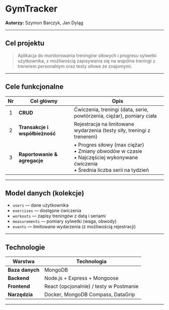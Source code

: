 # GymTracker

**Autorzy:** Szymon Barczyk, Jan Dyląg

---

## Cel projektu

> Aplikacja do monitorowania treningów siłowych i progresu sylwetki użytkownika, z możliwością zapisywania się na wspólne treningi z trenerem personalnym oraz testy siłowe ze znajomymi.

---

## Cele funkcjonalne

| Nr  | Cel główny                     | Opis                                                                                                                                  |
| :-: | ------------------------------ | ------------------------------------------------------------------------------------------------------------------------------------- |
|  1  | **CRUD**                       | Ćwiczenia, treningi (data, serie, powtórzenia, ciężar), pomiary ciała                                                                 |
|  2  | **Transakcje i współbieżność** | Rejestracja na limitowane wydarzenia (testy siły, treningi z trenerem)                                                                |
|  3  | **Raportowanie & agregacje**   | • Progres siłowy (max ciężar)<br>• Zmiany obwodów w czasie<br>• Najczęściej wykonywane ćwiczenia<br>• Średnia liczba serii na tydzień |

---

## Model danych (kolekcje)

- `users` — dane użytkownika
- `exercises` — dostępne ćwiczenia
- `workouts` — zapisy treningów z datą i seriami
- `measurements` — pomiary sylwetki (waga, obwody)
- `events` — limitowane wydarzenia (z możliwością rejestracji)

---

## Technologie

| Warstwa         | Technologia                             |
| --------------- | --------------------------------------- |
| **Baza danych** | MongoDB                                 |
| **Backend**     | Node.js + Express + Mongoose            |
| **Frontend**    | React (opcjonalnie) / testy w Postmanie |
| **Narzędzia**   | Docker, MongoDB Compass, DataGrip       |

---
